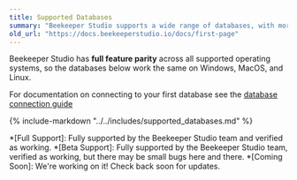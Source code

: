 ```yaml
---
title: Supported Databases
summary: "Beekeeper Studio supports a wide range of databases, with more being added all the time. Check out the list below to see if your database is supported."
old_url: "https://docs.beekeeperstudio.io/docs/first-page"
---
```


Beekeeper Studio has **full feature parity** across all supported operating systems, so the databases below work the same on Windows, MacOS, and Linux.

For documentation on connecting to your first database see the [database connection guide](./connecting.md)

{% include-markdown "../../includes/supported_databases.md" %}

*[Full Support]: Fully supported by the Beekeeper Studio team and verified as working.
*[Beta Support]: Fully supported by the Beekeeper Studio team, verified as working, but there may be small bugs here and there.
*[Coming Soon]: We're working on it! Check back soon for updates.
